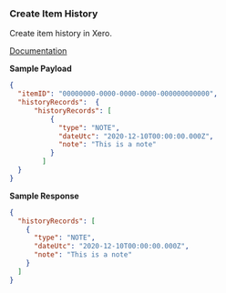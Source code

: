 ### Create Item History

Create item history in Xero.

[Documentation](https://xeroapi.github.io/xero-node/accounting/index.html#api-Accounting-createItemHistory)

**Sample Payload**

```json
{
  "itemID": "00000000-0000-0000-0000-000000000000",
  "historyRecords":  {
      "historyRecords": [
          {
            "type": "NOTE",
            "dateUtc": "2020-12-10T00:00:00.000Z",
            "note": "This is a note"
          }
        ]
  }
}
```

**Sample Response**
```json
{
  "historyRecords": [
    {
      "type": "NOTE",
      "dateUtc": "2020-12-10T00:00:00.000Z",
      "note": "This is a note"
    }
  ]
}
```
